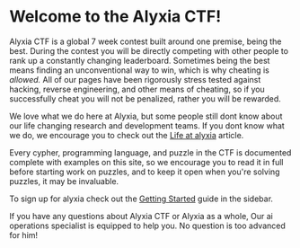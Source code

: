 # Welcome to the Alyxia CTF!

Alyxia CTF is a global 7 week contest built around one premise, being the best. During the contest you will be directly competing with other people to rank up a constantly changing leaderboard. Sometimes being the best means finding an unconventional way to win, which is why cheating is *allowed.* All of our pages have been rigorously stress tested against hacking, reverse engineering, and other means of cheating, so if you successfully cheat you will not be penalized, rather you will be rewarded. 

We love what we do here at Alyxia, but some people still dont know about our life changing research and development teams. If you dont know what we do, we encourage you to check out the [Life at alyxia](life-at-alyxia.md) article.

Every cypher, programming language, and puzzle in the CTF is documented complete with examples on this site, so we encourage you to read it in full before starting work on puzzles, and to keep it open when you're solving puzzles, it may be invaluable.

To sign up for alyxia check out the [Getting Started](getting-started.md) guide in the sidebar. 

If you have any questions about Alyxia CTF or Alyxia as a whole, Our ai operations specialist is equipped to help you. No question is too advanced for him!

